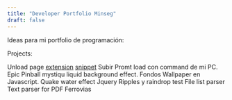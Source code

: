 ```yaml
---
title: "Developer Portfolio Minseg"
draft: false
---
```


Ideas para mi portfolio de programación:

Projects:

Unload page [extension](/extensions/unloadpage) [snippet](/snippets/unloadpage)
Subir Promt load con command de mi PC.
Epic Pinball mystiqu liquid background effect.
Fondos Wallpaper en Javascript.
Quake water effect
Jquery Ripples y raindrop test
File list parser
Text parser for PDF Ferrovias



